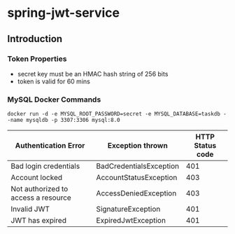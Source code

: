 # spring-jwt-service

## Introduction

### Token Properties
- secret key must be an HMAC hash string of 256 bits
- token is valid for 60 mins

### MySQL Docker Commands
```
docker run -d -e MYSQL_ROOT_PASSWORD=secret -e MYSQL_DATABASE=taskdb --name mysqldb -p 3307:3306 mysql:8.0
```

|Authentication Error|Exception thrown|HTTP Status code|
|--------------------|----------------|----------------|
|Bad login credentials|BadCredentialsException|401|
|Account locked|AccountStatusException|403|
|Not authorized to access a resource|AccessDeniedException|403
|Invalid JWT| SignatureException|401|   
|JWT has expired|ExpiredJwtException|401|  